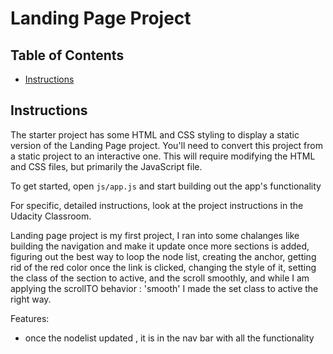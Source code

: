 # Landing Page Project

## Table of Contents

* [Instructions](#instructions)

## Instructions

The starter project has some HTML and CSS styling to display a static version of the Landing Page project. You'll need to convert this project from a static project to an interactive one. This will require modifying the HTML and CSS files, but primarily the JavaScript file.

To get started, open `js/app.js` and start building out the app's functionality

For specific, detailed instructions, look at the project instructions in the Udacity Classroom.

Landing page project is my first project, I ran into some chalanges like building the navigation and make it update once more sections is added, figuring out the best way to loop the node list, creating the <a> anchor, getting rid of the red color once the link is clicked, changing the style of it, setting the class of the section to active, and the scroll smoothly, and while I am applying the scrollTO behavior : 'smooth' I made the set class to active the right way.

Features:
- once the nodelist updated , it is in the nav bar with all the functionality 
